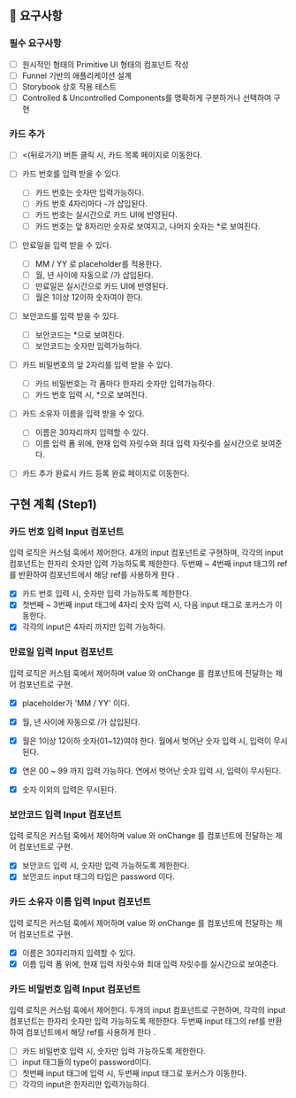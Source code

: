 ## 📌 요구사항

### 필수 요구사항

- [ ] 원시적인 형태의 Primitive UI 형태의 컴포넌트 작성
- [ ] Funnel 기반의 애플리케이션 설계
- [ ] Storybook 상호 작용 테스트
- [ ] Controlled & Uncontrolled Components를 명확하게 구분하거나 선택하여 구현

### 카드 추가

- [ ] <(뒤로가기) 버튼 클릭 시, 카드 목록 페이지로 이동한다.

- [ ] 카드 번호를 입력 받을 수 있다.

  - [ ] 카드 번호는 숫자만 입력가능하다.
  - [ ] 카드 번호 4자리마다 -가 삽입된다.
  - [ ] 카드 번호는 실시간으로 카드 UI에 반영된다.
  - [ ] 카드 번호는 앞 8자리만 숫자로 보여지고, 나머지 숫자는 \*로 보여진다.

- [ ] 만료일을 입력 받을 수 있다.

  - [ ] MM / YY 로 placeholder를 적용한다.
  - [ ] 월, 년 사이에 자동으로 /가 삽입된다.
  - [ ] 만료일은 실시간으로 카드 UI에 반영된다.
  - [ ] 월은 1이상 12이하 숫자여야 한다.

- [ ] 보안코드를 입력 받을 수 있다.

  - [ ] 보안코드는 \*으로 보여진다.
  - [ ] 보안코드는 숫자만 입력가능하다.

- [ ] 카드 비밀번호의 앞 2자리를 입력 받을 수 있다.

  - [ ] 카드 비밀번호는 각 폼마다 한자리 숫자만 입력가능하다.
  - [ ] 카드 번호 입력 시, \*으로 보여진다.

- [ ] 카드 소유자 이름을 입력 받을 수 있다.

  - [ ] 이름은 30자리까지 입력할 수 있다.
  - [ ] 이름 입력 폼 위에, 현재 입력 자릿수와 최대 입력 자릿수를 실시간으로 보여준다.

- [ ] 카드 추가 완료시 카드 등록 완료 페이지로 이동한다.


## 구현 계획 (Step1)

### 카드 번호 입력 Input 컴포넌트

입력 로직은 커스텀 훅에서 제어한다.
4개의 input 컴포넌트로 구현하며, 각각의 input 컴포넌트는 한자리 숫자만 입력 가능하도록 제한한다.
두번째 ~ 4번째 input 태그의 ref를 반환하여 컴포넌트에서 해당 ref를 사용하게 한다 .

- [x] 카드 번호 입력 시, 숫자만 입력 가능하도록 제한한다.
- [x] 첫번째 ~ 3번째 input 태그에 4자리 숫자 입력 시, 다음 input 태그로 포커스가 이동한다.
- [x] 각각의 input은 4자리 까지만 입력 가능하다.

### 만료일 입력 Input 컴포넌트

입력 로직은 커스텀 훅에서 제어하며 value 와 onChange 를 컴포넌트에 전달하는 제어 컴포넌트로 구현.

- [x] placeholder가 'MM / YY' 이다.
- [x] 월, 년 사이에 자동으로 /가 삽입된다.
- [x] 월은 1이상 12이하 숫자(01~12)여야 한다. 월에서 벗어난 숫자 입력 시, 입력이 무시된다.
- [x] 연은 00 ~ 99 까지 입력 가능하다. 연에서 벗어난 숫자 입력 시, 입력이 무시된다.
- [x] 숫자 이외의 입력은 무시된다.


### 보안코드 입력 Input 컴포넌트

입력 로직은 커스텀 훅에서 제어하며 value 와 onChange 를 컴포넌트에 전달하는 제어 컴포넌트로 구현.

- [x] 보안코드 입력 시, 숫자만 입력 가능하도록 제한한다.
- [x] 보안코드 input 태그의 타입은 password 이다.

### 카드 소유자 이름 입력 Input 컴포넌트

입력 로직은 커스텀 훅에서 제어하며 value 와 onChange 를 컴포넌트에 전달하는 제어 컴포넌트로 구현.

- [x] 이름은 30자리까지 입력할 수 있다.
- [x] 이름 입력 폼 위에, 현재 입력 자릿수와 최대 입력 자릿수를 실시간으로 보여준다.

### 카드 비밀번호 입력 Input 컴포넌트

입력 로직은 커스텀 훅에서 제어한다.
두개의 input 컴포넌트로 구현하며, 각각의 input 컴포넌트는 한자리 숫자만 입력 가능하도록 제한한다.
두번째 input 태그의 ref를 반환하여 컴포넌트에서 해당 ref를 사용하게 한다 .

- [ ] 카드 비밀번호 입력 시, 숫자만 입력 가능하도록 제한한다.
- [ ] input 태그들의 type이 password이다.
- [ ] 첫번째 input 태그에 입력 시, 두번째 input 태그로 포커스가 이동한다.
- [ ] 각각의 input은 한자리만 입력가능하다.